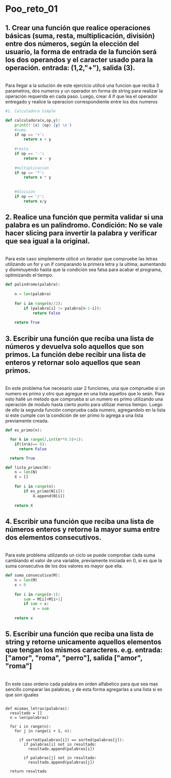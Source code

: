 # Poo_reto_01
## 1. Crear una función que realice operaciones básicas (suma, resta, multiplicación, división) entre dos números, según la elección del usuario, la forma de entrada de la función será los dos operandos y el caracter usado para la operación. entrada: (1,2,"+"), salida (3).

\
 Para llegar a la solución de este ejercicio utilicé una funcion que reciba 3 parametros, dos numeros y un operador en forma de string para realizar la operación requerida en cada paso. Luego, crear 4 if que lea el operador entregado y realice la operacion correspondiente entre los dos numeros


```python
#1. Calculadora Simple

def calculadora(x,op,y):
    print(f'{x} {op} {y} \n')
    #suma
    if op == '+':
        return x + y
    
    #resta
    if op == '-':
        return x - y
    
    #multiplicación
    if op == '*':
        return x * y
    
    
    #división
    if op == '/':
        return x/y
```

## 2. Realice una función que permita validar si una palabra es un palíndromo. Condición: No se vale hacer slicing para invertir la palabra y verificar que sea igual a la original.
\
 Para este caso simplemente utilicé un iterador que compruebe las letras utilizando un for y un if comparando la primera letra y la ultima; aumentando y disminuyendo hasta que la condición sea falsa para acabar el programa, optimizando el tiempo.


```python
def palindromo(palabra):
    
    n = len(palabra)
    
    for i in range(n//2):
        if (palabra[i] != palabra[n-1-i]):
            return False
        
    return True

```

## 3. Escribir una función que reciba una lista de números y devuelva solo aquellos que son primos. La función debe recibir una lista de enteros y retornar solo aquellos que sean primos.

\
En este problema fue necesario usar 2 funciones, una que compruebe si un numero es primo y otro que agregue en una lista aquellos que lo seán. Para esto hallé un metodo que comprueba si un numero es primo utilizando una operación de modulo hasta cierto punto para utilizar menos tiempo. Luego de ello la segunda función comprueba cada numero, agregandolo en la lista si este cumple con la condición de ser primo lo agrega a una lista previamente creada.

```python
def es_primo(n):

  for k in range(2,int(n**0.5)+1):
    if((n%k)== 0):
      return False

  return True

def lista_primos(N):
    n = len(N)
    X = []
    
    for i in range(n):
        if es_primo(N[i]):
            X.append(N[i])
            
    return X

```
 
## 4. Escribir una función que reciba una lista de números enteros y retorne la mayor suma entre dos elementos consecutivos.

\
Para este problema utilizando un ciclo se puede comprobar cada suma cambiando el valor de una variable, previamente iniciada en 0, si es que la suma consecutiva de los dos valores es mayor que ella.

```python
def suma_consecutiva(M):
    n = len(M)
    x = 0
    
    for i in range(n-1):
        sum = M[i]+M[i+1]
        if sum > x:
            x = sum
            
    return x
```

## 5. Escribir una función que reciba una lista de string y retorne unicamente aquellos elementos que tengan los mismos caracteres. e.g. entrada: ["amor", "roma", "perro"], salida ["amor", "roma"]

\
En este caso ordeno cada palabra en orden alfabetico para que sea mas sencillo comparar las palabras, y de esta forma agregarlas a una lista si es que son iguales

```pyhton

def mismas_letras(palabras):
  resultado = []
  n = len(palabras)
    
  for i in range(n):
    for j in range(i + 1, n):
    
      if sorted(palabras[i]) == sorted(palabras[j]):
        if palabras[i] not in resultado:
          resultado.append(palabras[i])

        if palabras[j] not in resultado:
          resultado.append(palabras[j])

  return resultado

```









